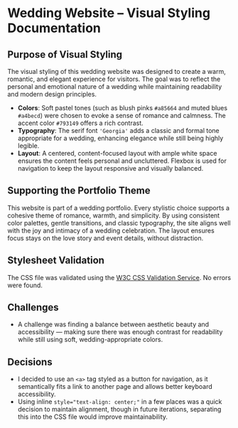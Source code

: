 # Wedding Website – Visual Styling Documentation

## Purpose of Visual Styling

The visual styling of this wedding website was designed to create a warm, romantic, and elegant experience for visitors. The goal was to reflect the personal and emotional nature of a wedding while maintaining readability and modern design principles.

- **Colors**: Soft pastel tones (such as blush pinks `#a85664` and muted blues `#a4becd`) were chosen to evoke a sense of romance and calmness. The accent color `#793149` offers a rich contrast.
- **Typography**: The serif font `'Georgia'` adds a classic and formal tone appropriate for a wedding, enhancing elegance while still being highly legible.
- **Layout**: A centered, content-focused layout with ample white space ensures the content feels personal and uncluttered. Flexbox is used for navigation to keep the layout responsive and visually balanced.

## Supporting the Portfolio Theme

This website is part of a wedding portfolio. Every stylistic choice supports a cohesive theme of romance, warmth, and simplicity. By using consistent color palettes, gentle transitions, and classic typography, the site aligns well with the joy and intimacy of a wedding celebration. The layout ensures focus stays on the love story and event details, without distraction.

## Stylesheet Validation

The CSS file was validated using the [W3C CSS Validation Service](https://jigsaw.w3.org/css-validator/). No errors were found. 

## Challenges
- A challenge was finding a balance between aesthetic beauty and accessibility — making sure there was enough contrast for readability while still using soft, wedding-appropriate colors.

## Decisions
- I decided to use an `<a>` tag styled as a button for navigation, as it semantically fits a link to another page and allows better keyboard accessibility.
- Using inline `style="text-align: center;"` in a few places was a quick decision to maintain alignment, though in future iterations, separating this into the CSS file would improve maintainability.

